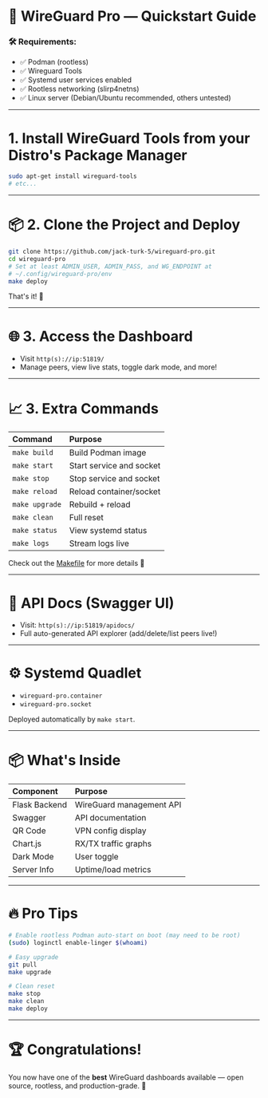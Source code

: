 # 🚀 WireGuard Pro — Quickstart Guide

### 🛠 Requirements:
- ✅ Podman (rootless)
- ✅ Wireguard Tools
- ✅ Systemd user services enabled
- ✅ Rootless networking (slirp4netns)
- ✅ Linux server (Debian/Ubuntu recommended, others untested)

---

# 1. Install WireGuard Tools from your Distro's Package Manager
```bash
sudo apt-get install wireguard-tools
# etc...
```

---

# 📦 2. Clone the Project and Deploy

```bash
git clone https://github.com/jack-turk-5/wireguard-pro.git
cd wireguard-pro
# Set at least ADMIN_USER, ADMIN_PASS, and WG_ENDPOINT at
# ~/.config/wireguard-pro/env
make deploy
```

That's it! 🎯

---

# 🌐 3. Access the Dashboard

- Visit `http(s)://ip:51819/`
- Manage peers, view live stats, toggle dark mode, and more!

---

# 📈 3. Extra Commands

| Command | Purpose |
|:---|:---|
| `make build` | Build Podman image |
| `make start` | Start service and socket |
| `make stop` | Stop service and socket |
| `make reload` | Reload container/socket |
| `make upgrade` | Rebuild + reload |
| `make clean` | Full reset |
| `make status` | View systemd status |
| `make logs` | Stream logs live |

Check out the [Makefile](../Makefile) for more details 📖

---

# 📜 API Docs (Swagger UI)

- Visit: `http(s)://ip:51819/apidocs/`
- Full auto-generated API explorer (add/delete/list peers live!)

---

# ⚙️ Systemd Quadlet

- `wireguard-pro.container`
- `wireguard-pro.socket`

Deployed automatically by `make start`.

---

# 📦 What's Inside

| Component | Purpose |
|:---|:---|
| Flask Backend | WireGuard management API |
| Swagger | API documentation |
| QR Code | VPN config display |
| Chart.js | RX/TX traffic graphs |
| Dark Mode | User toggle |
| Server Info | Uptime/load metrics |

---

# 🔥 Pro Tips

```bash
# Enable rootless Podman auto-start on boot (may need to be root)
(sudo) loginctl enable-linger $(whoami)

# Easy upgrade
git pull
make upgrade

# Clean reset
make stop
make clean
make deploy
```

---

# 🏆 Congratulations!

You now have one of the **best** WireGuard dashboards available — open source, rootless, and production-grade. 🚀
